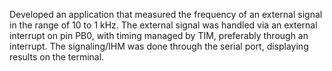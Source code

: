Developed an application that measured the frequency of an external signal in the range of 10 to 1 kHz. The external signal was handled via an external interrupt on pin PB0, with timing managed by TIM, preferably through an interrupt. The signaling/IHM was done through the serial port, displaying results on the terminal.
